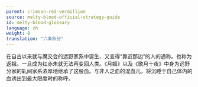 ```yaml
---
parent: crimson-red-vermillion
source: melty-blood-official-strategy-guide
id: melty-blood-glossary
language: zh
weight: 8
translation: "六条秋分"
---
```


在自古以来就与魔交合的远野家系中诞生、又变得“靠近那边”的人的通称。也称为返祖。一旦成为红赤朱就无法再变回人类。《月姬》以及《歌月十夜》中身为远野分家的轧间家系浓厚地继承了这股血。与非人之血的混血儿，将沉睡于自己体内的血诱出到最大限度时的称呼。
